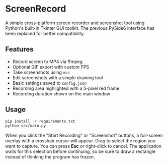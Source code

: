 # ScreenRecord

A simple cross-platform screen recorder and screenshot tool using Python's
built-in Tkinter GUI toolkit. The previous PySide6 interface has been replaced
for better compatibility.

## Features
- Record screen to MP4 via ffmpeg
- Optional GIF export with custom FPS
- Take screenshots using `mss`
- Edit screenshots with a simple drawing tool
- Basic settings saved to `config.json`
- Recording area highlighted with a 5-pixel red frame
- Recording duration shown on the main window

## Usage
```bash
pip install -r requirements.txt
python src/main.py
```

When you click the "Start Recording" or "Screenshot" buttons, a full-screen
overlay with a crosshair cursor will appear. Drag to select the region you want
to capture. You can press **Esc** or right-click to cancel. The application
waits for this selection before continuing, so be sure to draw a rectangle
instead of thinking the program has frozen.
